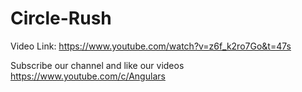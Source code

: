 # Circle-Rush

Video Link:  https://www.youtube.com/watch?v=z6f_k2ro7Go&t=47s

Subscribe our channel and like our videos https://www.youtube.com/c/Angulars
